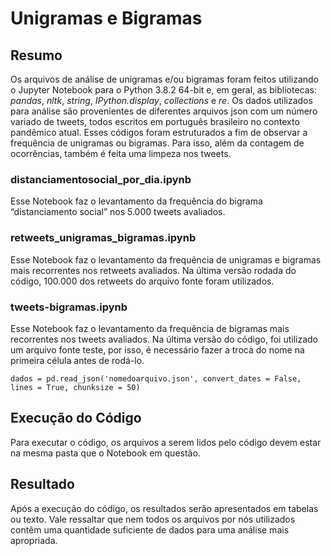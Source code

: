 # Unigramas e Bigramas

## Resumo
Os arquivos de análise de unigramas e/ou bigramas foram feitos utilizando o Jupyter Notebook para o Python 3.8.2 64-bit e, em geral, as bibliotecas: *pandas*, *nltk*, *string*, *IPython.display*, *collections* e *re*. Os dados utilizados para análise são provenientes de diferentes arquivos json com um número variado de tweets, todos escritos em português brasileiro no contexto pandêmico atual.
Esses códigos foram estruturados a fim de observar a frequência de unigramas ou bigramas. Para isso, além da contagem de ocorrências, também é feita uma limpeza nos tweets.

### distanciamentosocial_por_dia.ipynb
Esse Notebook faz o levantamento da frequência do bigrama “distanciamento social” nos 5.000 tweets avaliados.

### retweets_unigramas_bigramas.ipynb
Esse Notebook faz o levantamento da frequência de unigramas e bigramas mais recorrentes nos retweets avaliados. Na última versão rodada do código, 100.000 dos retweets do arquivo fonte foram utilizados.

### tweets-bigramas.ipynb
Esse Notebook faz o levantamento da frequência de bigramas mais recorrentes nos tweets avaliados. Na última versão do código, foi utilizado um arquivo fonte teste, por isso, é necessário fazer a troca do nome na primeira célula antes de rodá-lo.

```
dados = pd.read_json('nomedoarquivo.json', convert_dates = False, lines = True, chunksize = 50)
```

## Execução do Código
Para executar o código, os arquivos a serem lidos pelo código devem estar na mesma pasta que o Notebook em questão.
    
## Resultado
Após a execução do código, os resultados serão apresentados em tabelas ou texto.
Vale ressaltar que nem todos os arquivos por nós utilizados contêm uma quantidade suficiente de dados para uma análise mais apropriada.
